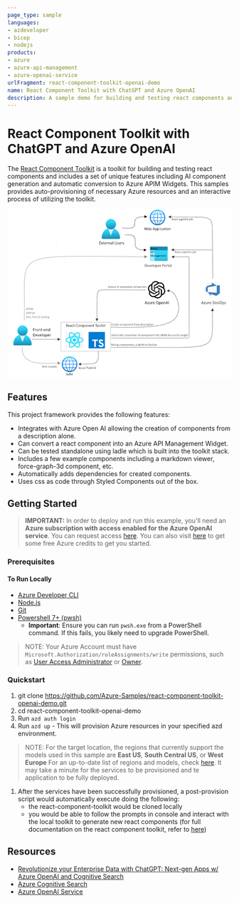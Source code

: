 ```yaml
---
page_type: sample
languages:
- azdeveloper
- bicep
- nodejs
products:
- azure
- azure-api-management
- azure-openai-service
urlFragment: react-component-toolkit-openai-demo
name: React Component Toolkit with ChatGPT and Azure OpenAI
description: A sample demo for building and testing react components and includes a set of unique features including AI component generation and automatic conversion to Azure APIM Widgets.
---
```

<!-- YAML front-matter schema: https://review.learn.microsoft.com/en-us/help/contribute/samples/process/onboarding?branch=main#supported-metadata-fields-for-readmemd -->

# React Component Toolkit with ChatGPT and Azure OpenAI

The [React Component Toolkit](https://github.com/microsoft/react-component-toolkit#install-via-azdev) is a toolkit for building and testing react components and includes a set of unique features including AI component generation and automatic conversion to Azure APIM Widgets. This samples provides auto-provisioning of necessary Azure resources and an interactive process of utilizing the toolkit.

![RCT Architecture](docs/Architecture-rct.png)

## Features

This project framework provides the following features:

* Integrates with Azure Open AI allowing the creation of components from a description alone.
* Can convert a react component into an Azure API Management Widget.
* Can be tested standalone using ladle which is built into the toolkit stack.
* Includes a few example components including a markdown viewer, force-graph-3d component, etc.
* Automatically adds dependencies for created components.
* Uses css as code through Styled Components out of the box.


## Getting Started
> **IMPORTANT:** In order to deploy and run this example, you'll need an **Azure subscription with access enabled for the Azure OpenAI service**. You can request access [here](https://aka.ms/oaiapply). You can also visit [here](https://azure.microsoft.com/free/cognitive-search/) to get some free Azure credits to get you started.

### Prerequisites

#### To Run Locally
- [Azure Developer CLI](https://aka.ms/azure-dev/install)
- [Node.js](https://nodejs.org/en/download/)
- [Git](https://git-scm.com/downloads)
- [Powershell 7+ (pwsh)](https://github.com/powershell/powershell) 
   - **Important**: Ensure you can run `pwsh.exe` from a PowerShell command. If this fails, you likely need to upgrade PowerShell.

>NOTE: Your Azure Account must have `Microsoft.Authorization/roleAssignments/write` permissions, such as [User Access Administrator](https://learn.microsoft.com/azure/role-based-access-control/built-in-roles#user-access-administrator) or [Owner](https://learn.microsoft.com/azure/role-based-access-control/built-in-roles#owner).  


### Quickstart
1. git clone https://github.com/Azure-Samples/react-component-toolkit-openai-demo.git 
1. cd react-component-toolkit-openai-demo
1. Run `azd auth login`
1. Run `azd up` - This will provision Azure resources in your specified azd environment.
> NOTE: For the target location, the regions that currently support the models used in this sample are **East US**, **South Central US**, or **West Europe** For an up-to-date list of regions and models, check [here](https://learn.microsoft.com/en-us/azure/cognitive-services/openai/concepts/models). It may take a minute for the services to be provisioned and te application to be fully deployed.

1. After the services have been successfully provisioned, a post-provision script would automatically execute doing the following:
    * the react-component-toolkit would be cloned locally
    * you would be able to follow the prompts in console and interact with the local toolkit to generate new react components (for full documentation on the react component toolkit, refer to [here](https://github.com/microsoft/react-component-toolkit)) 


## Resources

* [Revolutionize your Enterprise Data with ChatGPT: Next-gen Apps w/ Azure OpenAI and Cognitive Search](https://aka.ms/entgptsearchblog)
* [Azure Cognitive Search](https://learn.microsoft.com/azure/search/search-what-is-azure-search)
* [Azure OpenAI Service](https://learn.microsoft.com/azure/cognitive-services/openai/overview)
